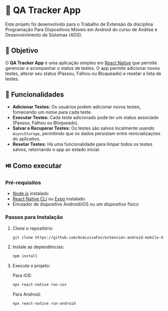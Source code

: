 # 🐞 QA Tracker App

Este projeto foi desenvolvido para o Trabalho de Extensão da disciplina Programação Para Dispositivos Móveis em Android do curso de Análise e Desenvolvimento de Sistemas (ADS).

## 🎯 Objetivo

O **QA Tracker App** é uma aplicação simples em [React Native](https://reactnative.dev/) que permite gerenciar e acompanhar o status de testes. O app permite adicionar novos testes, alterar seu status (Passou, Falhou ou Bloqueado) e resetar a lista de testes.

## 📱 Funcionalidades

- **Adicionar Testes:** Os usuários podem adicionar novos testes, fornecendo um nome para cada teste.
- **Executar Testes:** Cada teste adicionado pode ter um status associado (Passou, Falhou ou Bloqueado).
- **Salvar e Recuperar Testes:** Os testes são salvos localmente usando `AsyncStorage`, permitindo que os dados persistam entre reinicializações do aplicativo.
- **Resetar Testes:** Há uma funcionalidade para limpar todos os testes salvos, retornando o app ao estado inicial.

## ⏯️ Como executar

### Pré-requisitos

- [Node.js](https://nodejs.org/en/) instalado
- [React Native CLI](https://reactnative.dev/docs/environment-setup) ou [Expo](https://expo.dev/) instalado
- Emulador de dispositivo Android/iOS ou um dispositivo físico

### Passos para Instalação

1. Clone o repositório:

   ```bash
   git clone https://github.com/AnaLuisaFav/extension-android-mobile-devices.git
   ```

2. Instale as dependências:

   ```bash
   npm install
   ```

3. Execute o projeto:

   Para iOS:

   ```bash
   npx react-native run-ios
   ```

   Para Android:

   ```bash
   npx react-native run-android
   ```
